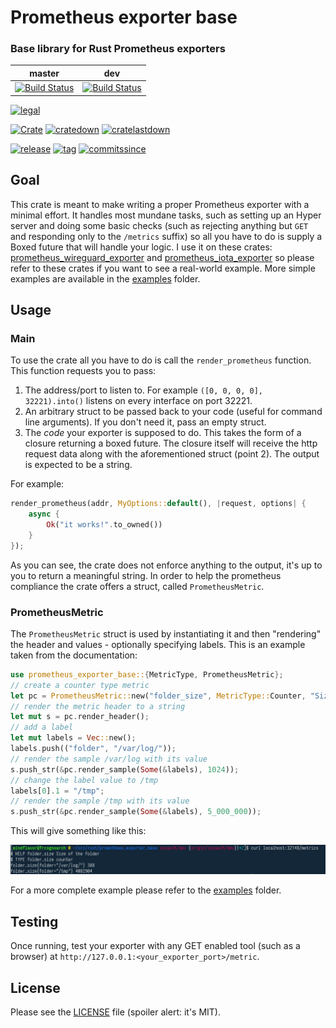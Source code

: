 # Prometheus exporter base

### Base library for Rust Prometheus exporters

master | dev | 
-- | -- |
[![Build Status](https://travis-ci.org/MindFlavor/prometheus_exporter_base.svg?branch=master)](https://travis-ci.org/MindFlavor/prometheus_exporter_base) | [![Build Status](https://travis-ci.org/MindFlavor/prometheus_exporter_base.svg?branch=dev)](https://travis-ci.org/MindFlavor/prometheus_exporter_base)

[![legal](https://img.shields.io/github/license/mindflavor/prometheus_exporter_base.svg)](LICENSE)

[![Crate](https://img.shields.io/crates/v/prometheus_exporter_base.svg)](https://crates.io/crates/prometheus_exporter_base) [![cratedown](https://img.shields.io/crates/d/prometheus_exporter_base.svg)](https://crates.io/crates/prometheus_exporter_base) [![cratelastdown](https://img.shields.io/crates/dv/prometheus_exporter_base.svg)](https://crates.io/crates/prometheus_exporter_base)

[![release](https://img.shields.io/github/release/MindFlavor/prometheus_exporter_base.svg)](https://github.com/MindFlavor/prometheus_exporter_base/tree/0.30.0)
[![tag](https://img.shields.io/github/tag/mindflavor/prometheus_exporter_base.svg)](https://github.com/MindFlavor/prometheus_exporter_base/tree/0.30.0)
[![commitssince](https://img.shields.io/github/commits-since/mindflavor/prometheus_exporter_base/0.30.0.svg)](https://img.shields.io/github/commits-since/mindflavor/prometheus_exporter_base/0.30.0.svg)

## Goal

This crate is meant to make writing a proper Prometheus exporter with a minimal effort. It handles most mundane tasks, such as setting up an Hyper server and doing some basic checks (such as rejecting anything but `GET` and responding only to the `/metrics` suffix) so all you have to do is supply a Boxed future that will handle your logic. I use it on these crates: [prometheus_wireguard_exporter](https://github.com/MindFlavor/prometheus_wireguard_exporter) and [prometheus_iota_exporter](https://github.com/MindFlavor/prometheus_iota_exporter) so please refer to these crates if you want to see a real-world example. More simple examples are available in the [examples](https://github.com/MindFlavor/prometheus_exporter_base/tree/master/examples) folder.

## Usage 

### Main

To use the crate all you have to do is call the `render_prometheus` function. This function requests you to pass: 

1. The address/port to listen to. For example `([0, 0, 0, 0], 32221).into()` listens on every interface on port 32221.
2. An arbitrary struct to be passed back to your code (useful for command line arguments). If you don't need it, pass an empty struct.
3. The *code* your exporter is supposed to do. This takes the form of a closure returning a boxed future. The closure itself will receive the http request data along with the aforementioned struct (point 2). The output is expected to be a string.

For example: 

```rust
render_prometheus(addr, MyOptions::default(), |request, options| {
    async {
    	Ok("it works!".to_owned())
    }
});
```

As you can see, the crate does not enforce anything to the output, it's up to you to return a meaningful string. In order to help the prometheus compliance the crate offers a struct, called `PrometheusMetric`.

### PrometheusMetric

The `PrometheusMetric` struct is used by instantiating it and then "rendering" the header and values - optionally specifying labels. This is an example taken from the documentation: 

```rust
use prometheus_exporter_base::{MetricType, PrometheusMetric};
// create a counter type metric
let pc = PrometheusMetric::new("folder_size", MetricType::Counter, "Size of the folder");
// render the metric header to a string
let mut s = pc.render_header();
// add a label
let mut labels = Vec::new();
labels.push(("folder", "/var/log/"));
// render the sample /var/log with its value
s.push_str(&pc.render_sample(Some(&labels), 1024));
// change the label value to /tmp 
labels[0].1 = "/tmp";
// render the sample /tmp with its value
s.push_str(&pc.render_sample(Some(&labels), 5_000_000));
```

This will give something like this: 

![](extra/001.png)

For a more complete example please refer to the [examples](https://github.com/MindFlavor/prometheus_exporter_base/tree/master/examples) folder.

## Testing

Once running, test your exporter with any GET enabled tool (such as a browser) at `http://127.0.0.1:<your_exporter_port>/metric`.

## License 

Please see the [LICENSE](https://github.com/MindFlavor/prometheus_exporter_base/blob/master/LICENSE) file (spoiler alert: it's MIT).
